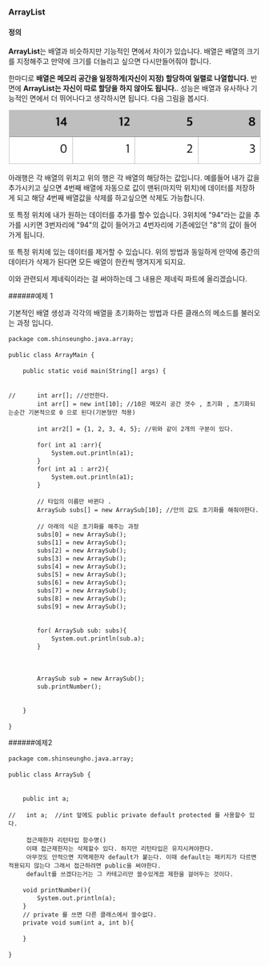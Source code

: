 ### ArrayList

#### 정의 
**ArrayList**는 배열과 비슷하지만 기능적인 면에서 차이가 있습니다. 
배열은 배열의 크기를 지정해주고 만약에 크기를 더늘리고 싶으면 다시만들어줘야 합니다.


한마디로 **배열은 메모리 공간을 일정하게(자신이 지정) 할당하여 일렬로 나열합니다.**
반면에 **ArrayList는 자신이 따로 할당을 하지 않아도 됩니다.**.
성능은 배열과 유사하나 기능적인 면에서 더 뛰어나다고 생각하시면 됩니다.
다음 그림을 봅시다.


![ArrayList에제.png](https://github.com/iNusz/Java-Study/blob/master/Java%20image/ArrayList예제.png)



아래행은 각 배열의 위치고 위의 행은 각 배열의 해당하는 값입니다. 
예를들어 내가 값을 추가시키고 싶으면 4번째 배열에 자동으로 값이 맨뒤(마지막 위치)에 데이터를 저장하게 되고 해당 4번째 배열값을 삭제를 하고싶으면 삭제도 가능합니다.


또 특정 위치에 내가 원하는 데이터를 추가를 할수 있습니다.
3위치에 "94"라는 값을 추가를 시키면 3번자리에 "94"의 값이 들어가고 4번자리에 기존에있던 "8"의 값이 들어가게 됩니다. 


또 특정 위치에 있는 데이터를 제거할 수 있습니다. 
위의 방법과 동일하게 만약에 중간의 데이터가 삭제가 된다면 모든 배열이 한칸씩 땡겨지게 되지요. 

이와 관련되서 제네릭이라는 걸 써야하는데 그 내용은 제네릭 파트에 올리겠습니다.




######예제 1




기본적인 배열 생성과 각각의 배열을 초기화하는 방법과 다른 클래스의 메소드를 불러오는 과정 입니다.
```
package com.shinseungho.java.array;

public class ArrayMain {

	public static void main(String[] args) {

		
//		int arr[]; //선언한다. 
		int arr[] = new int[10]; //10은 메모리 공간 갯수 , 초기화 , 초기화되는순간 기본적으로 0 으로 된다(기본형만 적용)
		
		int arr2[] = {1, 2, 3, 4, 5}; //위와 같이 2개의 구분이 있다.
		
		for( int a1 :arr){
			System.out.println(a1);
		}
		for( int a1 : arr2){
			System.out.println(a1);
		}
		
		// 타입의 이름만 바뀐다 . 
		ArraySub subs[] = new ArraySub[10]; //안의 값도 초기화를 해줘야한다.  
		
		// 아래의 식은 초기화를 해주는 과정
		subs[0] = new ArraySub();
		subs[1] = new ArraySub();
		subs[2] = new ArraySub();
		subs[3] = new ArraySub();
		subs[4] = new ArraySub();
		subs[5] = new ArraySub();
		subs[6] = new ArraySub();
		subs[7] = new ArraySub();
		subs[8] = new ArraySub();
		subs[9] = new ArraySub();

				
		for( ArraySub sub: subs){ 
			System.out.println(sub.a);
		}
		
		
		
		ArraySub sub = new ArraySub();
		sub.printNumber();


	}

}

```



######예제2




```
package com.shinseungho.java.array;

public class ArraySub {
	

	public int a;

//	 int a;  //int 앞에도 public private default protected 를 사용할수 있다. 
		
	 접근제한자 리턴타입 함수명()
	 이때 접근제한자는 삭제할수 있다. 하지만 리턴타입은 유지시켜야한다.
	 아무것도 안적으면 지역제한자 default가 붙는다. 이때 default는 패키지가 다르면 적용되지 않는다 그래서 접근하려면 public을 써야한다. 
	 default를 쓰겠다는거는 그 카테고리만 쓸수있게끔 제한을 걸어두는 것이다.
	 
	void printNumber(){
		System.out.println(a);
	}
	// private 를 쓰면 다른 클래스에서 쓸수없다.
	private void sum(int a, int b){
		
	}
	
}
```